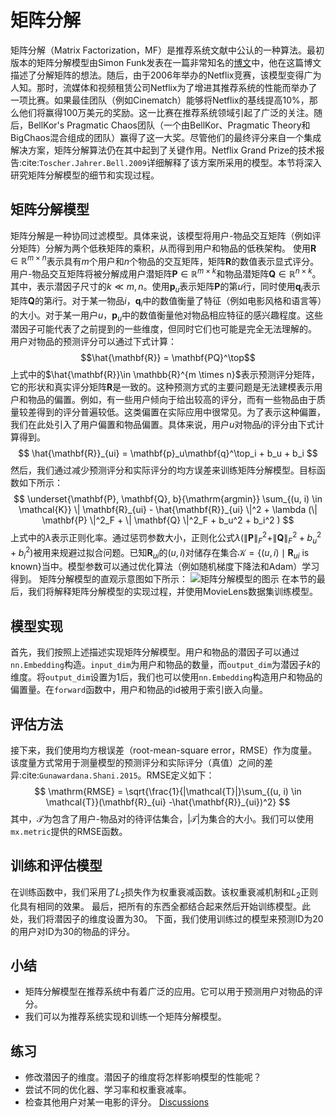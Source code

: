 # 矩阵分解
矩阵分解（Matrix Factorization，MF）是推荐系统文献中公认的一种算法。最初版本的矩阵分解模型由Simon Funk发表在一篇非常知名的[博文](https://sifter.org/~simon/journal/20061211.html)中，他在这篇博文描述了分解矩阵的想法。随后，由于2006年举办的Netflix竞赛，该模型变得广为人知。那时，流媒体和视频租赁公司Netflix为了增进其推荐系统的性能而举办了一项比赛。如果最佳团队（例如Cinematch）能够将Netflix的基线提高10%，那么他们将赢得100万美元的奖励。这一比赛在推荐系统领域引起了广泛的关注。随后，BellKor's Pragmatic Chaos团队（一个由BellKor、Pragmatic Theory和BigChaos混合组成的团队）赢得了这一大奖。尽管他们的最终评分来自一个集成解决方案，矩阵分解算法仍在其中起到了关键作用。Netflix Grand Prize的技术报告:cite:`Toscher.Jahrer.Bell.2009`详细解释了该方案所采用的模型。本节将深入研究矩阵分解模型的细节和实现过程。
## 矩阵分解模型
矩阵分解是一种协同过滤模型。具体来说，该模型将用户-物品交互矩阵（例如评分矩阵）分解为两个低秩矩阵的乘积，从而得到用户和物品的低秩架构。
使用$\mathbf{R} \in \mathbb{R}^{m \times n}$表示具有$m$个用户和$n$个物品的交互矩阵，矩阵$\mathbf{R}$的数值表示显式评分。用户-物品交互矩阵将被分解成用户潜矩阵$\mathbf{P} \in \mathbb{R}^{m \times k}$和物品潜矩阵$\mathbf{Q} \in \mathbb{R}^{n \times k}$。其中，表示潜因子尺寸的$k \ll m, n$。使用$\mathbf{p}_u$表示矩阵$\mathbf{P}$的第$u$行，同时使用$\mathbf{q}_i$表示矩阵$\mathbf{Q}$的第$i$行。对于某一物品$i$，$\mathbf{q}_i$中的数值衡量了特征（例如电影风格和语言等）的大小。对于某一用户$u$，$\mathbf{p}_u$中的数值衡量他对物品相应特征的感兴趣程度。这些潜因子可能代表了之前提到的一些维度，但同时它们也可能是完全无法理解的。 用户对物品的预测评分可以通过下式计算：
$$\hat{\mathbf{R}} = \mathbf{PQ}^\top$$
上式中的$\hat{\mathbf{R}}\in \mathbb{R}^{m \times n}$表示预测评分矩阵，它的形状和真实评分矩阵$\mathbf{R}$是一致的。这种预测方式的主要问题是无法建模表示用户和物品的偏置。例如，有一些用户倾向于给出较高的评分，而有一些物品由于质量较差得到的评分普遍较低。这类偏置在实际应用中很常见。为了表示这种偏置，我们在此处引入了用户偏置和物品偏置。具体来说，用户$u$对物品$i$的评分由下式计算得到。
$$
\hat{\mathbf{R}}_{ui} = \mathbf{p}_u\mathbf{q}^\top_i + b_u + b_i
$$
然后，我们通过减少预测评分和实际评分的均方误差来训练矩阵分解模型。目标函数如下所示：
$$
\underset{\mathbf{P}, \mathbf{Q}, b}{\mathrm{argmin}} \sum_{(u, i) \in \mathcal{K}} \| \mathbf{R}_{ui} -
\hat{\mathbf{R}}_{ui} \|^2 + \lambda (\| \mathbf{P} \|^2_F + \| \mathbf{Q}
\|^2_F + b_u^2 + b_i^2 )
$$
上式中的$\lambda$表示正则化率。通过惩罚参数大小，正则化公式$\lambda (\| \mathbf{P} \|^2_F + \| \mathbf{Q}
\|^2_F + b_u^2 + b_i^2 )$被用来规避过拟合问题。已知$\mathbf{R}_{ui}$的$(u, i)$对储存在集合$\mathcal{K}=\{(u, i) \mid \mathbf{R}_{ui} \text{ is known}\}$当中。模型参数可以通过优化算法（例如随机梯度下降法和Adam）学习得到。
矩阵分解模型的直观示意图如下所示：
![矩阵分解模型的图示](../img/rec-mf.svg)
在本节的最后，我们将解释矩阵分解模型的实现过程，并使用MovieLens数据集训练模型。
## 模型实现
首先，我们按照上述描述实现矩阵分解模型。用户和物品的潜因子可以通过`nn.Embedding`构造。`input_dim`为用户和物品的数量，而`output_dim`为潜因子$k$的维度。将`output_dim`设置为1后，我们也可以使用`nn.Embedding`构造用户和物品的偏置量。在`forward`函数中，用户和物品的id被用于索引嵌入向量。
## 评估方法
接下来，我们使用均方根误差（root-mean-square error，RMSE）作为度量。该度量方式常用于测量模型的预测评分和实际评分（真值）之间的差异:cite:`Gunawardana.Shani.2015`。RMSE定义如下：
$$
\mathrm{RMSE} = \sqrt{\frac{1}{|\mathcal{T}|}\sum_{(u, i) \in \mathcal{T}}(\mathbf{R}_{ui} -\hat{\mathbf{R}}_{ui})^2}
$$
其中，$\mathcal{T}$为包含了用户-物品对的待评估集合，$|\mathcal{T}|$为集合的大小。我们可以使用`mx.metric`提供的RMSE函数。
## 训练和评估模型
在训练函数中，我们采用了$L_2$损失作为权重衰减函数。该权重衰减机制和$L_2$正则化具有相同的效果。
最后，把所有的东西全都结合起来然后开始训练模型。此处，我们将潜因子的维度设置为30。
下面，我们使用训练过的模型来预测ID为20的用户对ID为30的物品的评分。
## 小结
* 矩阵分解模型在推荐系统中有着广泛的应用。它可以用于预测用户对物品的评分。
* 我们可以为推荐系统实现和训练一个矩阵分解模型。
## 练习
* 修改潜因子的维度。潜因子的维度将怎样影响模型的性能呢？
* 尝试不同的优化器、学习率和权重衰减率。
* 检查其他用户对某一电影的评分。
[Discussions](https://discuss.d2l.ai/t/)